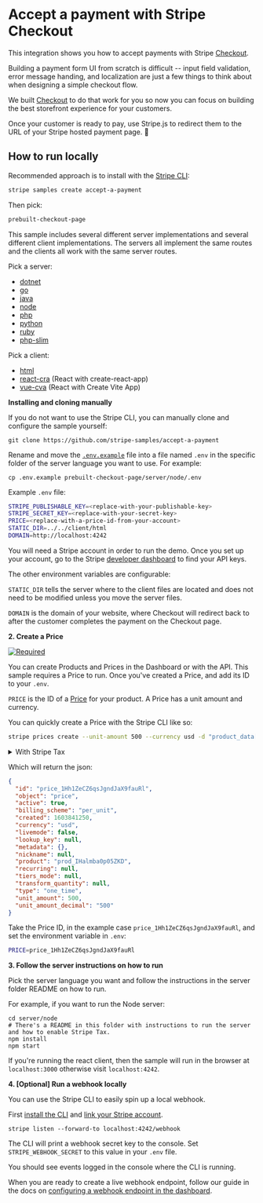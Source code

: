 # Accept a payment with Stripe Checkout

This integration shows you how to accept payments with Stripe
[Checkout](https://stripe.com/docs/checkout).

Building a payment form UI from scratch is difficult -- input field
validation, error message handing, and localization are just a few things
to think about when designing a simple checkout flow.

We built [Checkout](https://stripe.com/docs/payments/checkout) to do that
work for you so now you can focus on building the best storefront
experience for your customers.

Once your customer is ready to pay, use Stripe.js to redirect them to the
URL of your Stripe hosted payment page. 🥳

## How to run locally

Recommended approach is to install with the [Stripe CLI](https://stripe.com/docs/stripe-cli#install):

```sh
stripe samples create accept-a-payment
```

Then pick:

```sh
prebuilt-checkout-page
```

This sample includes several different server implementations and several
different client implementations. The servers all implement the same routes and
the clients all work with the same server routes.

Pick a server:

- [dotnet](./server/dotnet)
- [go](./server/go)
- [java](./server/java)
- [node](./server/node)
- [php](./server/php)
- [python](./server/python)
- [ruby](./server/ruby)
- [php-slim](./server/php-slim)

Pick a client:

- [html](./client/html)
- [react-cra](./client/react-cra) (React with create-react-app)
- [vue-cva](./client/vue-cva) (React with Create Vite App)

**Installing and cloning manually**

If you do not want to use the Stripe CLI, you can manually clone and configure
the sample yourself:

```
git clone https://github.com/stripe-samples/accept-a-payment
```

Rename and move the [`.env.example`](.env.example) file into a file named
`.env` in the specific folder of the server language you want to use. For
example:

```
cp .env.example prebuilt-checkout-page/server/node/.env
```

Example `.env` file:

```sh
STRIPE_PUBLISHABLE_KEY=<replace-with-your-publishable-key>
STRIPE_SECRET_KEY=<replace-with-your-secret-key>
PRICE=<replace-with-a-price-id-from-your-account>
STATIC_DIR=../../client/html
DOMAIN=http://localhost:4242
```

You will need a Stripe account in order to run the demo. Once you set up
your account, go to the Stripe [developer
dashboard](https://stripe.com/docs/development#api-keys) to find your API
keys.

The other environment variables are configurable:

`STATIC_DIR` tells the server where to the client files are located and does
not need to be modified unless you move the server files.

`DOMAIN` is the domain of your website, where Checkout will redirect back to
after the customer completes the payment on the Checkout page.

**2. Create a Price**

[![Required](https://img.shields.io/badge/REQUIRED-TRUE-ORANGE.svg)](https://shields.io/)

You can create Products and Prices in the Dashboard or with the API. This
sample requires a Price to run. Once you've created a Price, and add its ID to
your `.env`.

`PRICE` is the ID of a [Price](https://stripe.com/docs/products-prices/manage-prices?dashboard-or-api=dashboard#create-price) for
your product. A Price has a unit amount and currency.

You can quickly create a Price with the Stripe CLI like so:

```sh
stripe prices create --unit-amount 500 --currency usd -d "product_data[name]=demo"
```

<details>
<summary>With Stripe Tax</summary>
  Stripe Tax lets you calculate and collect sales tax, VAT and GST with one line of code.

Before creating a price, make sure you have Stripe Tax set up in the dashboard: [Docs - Set up Stripe Tax](https://stripe.com/docs/tax/set-up).

Stripe needs to know what kind of product you are selling to calculate the taxes. For this example we will submit a tax code describing what kind of product is used: `txcd_10000000` which is 'General - Electronically Supplied Services'. You can find a list of all tax codes here: [Available tax codes](https://stripe.com/docs/tax/tax-codes). If you leave the tax code empty, Stripe will use the default one from your [Tax settings](https://dashboard.stripe.com/test/settings/tax).

```sh
stripe products create \
  --name="demo" \
  --tax-code="txcd_10000000"
```

From the response, copy the `id` and create a price. The tax behavior can be either `inclusive` or `exclusive`. For our example, we are using `exclusive`.

```sh
stripe prices create \
  --unit-amount=500 \
  --currency=usd \
  --tax-behavior=exclusive \
  --product=<INSERT_ID, like prod_ABC123>
```

More Information: [Docs - Update your Products and Prices](https://stripe.com/docs/tax/checkout#product-and-price-setup)

</details>

Which will return the json:

```json
{
  "id": "price_1Hh1ZeCZ6qsJgndJaX9fauRl",
  "object": "price",
  "active": true,
  "billing_scheme": "per_unit",
  "created": 1603841250,
  "currency": "usd",
  "livemode": false,
  "lookup_key": null,
  "metadata": {},
  "nickname": null,
  "product": "prod_IHalmba0p05ZKD",
  "recurring": null,
  "tiers_mode": null,
  "transform_quantity": null,
  "type": "one_time",
  "unit_amount": 500,
  "unit_amount_decimal": "500"
}
```

Take the Price ID, in the example case `price_1Hh1ZeCZ6qsJgndJaX9fauRl`, and set the environment variable in `.env`:

```sh
PRICE=price_1Hh1ZeCZ6qsJgndJaX9fauRl
```

**3. Follow the server instructions on how to run**

Pick the server language you want and follow the instructions in the server
folder README on how to run.

For example, if you want to run the Node server:

```
cd server/node
# There's a README in this folder with instructions to run the server and how to enable Stripe Tax.
npm install
npm start
```

If you're running the react client, then the sample will run in the browser at
`localhost:3000` otherwise visit `localhost:4242`.

**4. [Optional] Run a webhook locally**

You can use the Stripe CLI to easily spin up a local webhook.

First [install the CLI](https://stripe.com/docs/stripe-cli) and [link your Stripe account](https://stripe.com/docs/stripe-cli#link-account).

```
stripe listen --forward-to localhost:4242/webhook
```

The CLI will print a webhook secret key to the console. Set
`STRIPE_WEBHOOK_SECRET` to this value in your `.env` file.

You should see events logged in the console where the CLI is running.

When you are ready to create a live webhook endpoint, follow our guide in the
docs on [configuring a webhook endpoint in the
dashboard](https://stripe.com/docs/webhooks/setup#configure-webhook-settings).
